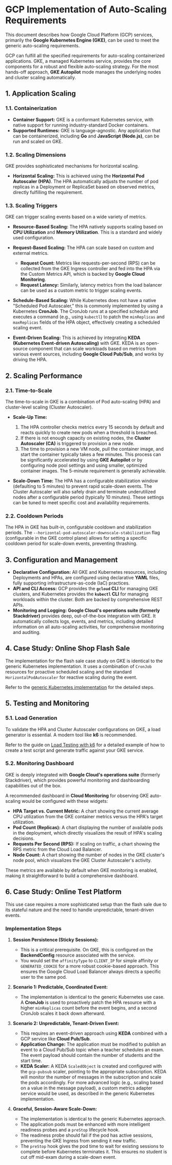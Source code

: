 # GCP Implementation of Auto-Scaling Requirements

This document describes how Google Cloud Platform (GCP) services, primarily the **Google Kubernetes Engine (GKE)**, can be used to meet the generic auto-scaling requirements.

GCP can fulfill all the specified requirements for auto-scaling containerized applications. GKE, a managed Kubernetes service, provides the core components for a robust and flexible auto-scaling strategy. For the most hands-off approach, **GKE Autopilot** mode manages the underlying nodes and cluster scaling automatically.

## 1. Application Scaling

### 1.1. Containerization

- **Container Support:** GKE is a conformant Kubernetes service, with native support for running industry-standard Docker containers.
- **Supported Runtimes:** GKE is language-agnostic. Any application that can be containerized, including **Go** and **JavaScript (Node.js)**, can be run and scaled on GKE.

### 1.2. Scaling Dimensions

GKE provides sophisticated mechanisms for horizontal scaling.

- **Horizontal Scaling:** This is achieved using the **Horizontal Pod Autoscaler (HPA)**. The HPA automatically adjusts the number of pod replicas in a Deployment or ReplicaSet based on observed metrics, directly fulfilling the requirement.

### 1.3. Scaling Triggers

GKE can trigger scaling events based on a wide variety of metrics.

- **Resource-Based Scaling:** The HPA natively supports scaling based on **CPU Utilization** and **Memory Utilization**. This is a standard and widely used configuration.

- **Request-Based Scaling:** The HPA can scale based on custom and external metrics.
    - **Request Count:** Metrics like requests-per-second (RPS) can be collected from the GKE Ingress controller and fed into the HPA via the Custom Metrics API, which is backed by **Google Cloud Monitoring**.
    - **Request Latency:** Similarly, latency metrics from the load balancer can be used as a custom metric to trigger scaling events.

- **Schedule-Based Scaling:** While Kubernetes does not have a native "Scheduled Pod Autoscaler," this is commonly implemented by using a Kubernetes **CronJob**. The CronJob runs at a specified schedule and executes a command (e.g., using `kubectl`) to patch the `minReplicas` and `maxReplicas` fields of the HPA object, effectively creating a scheduled scaling event.

- **Event-Driven Scaling:** This is achieved by integrating **KEDA (Kubernetes Event-driven Autoscaling)** with GKE. KEDA is an open-source component that can scale workloads based on metrics from various event sources, including **Google Cloud Pub/Sub**, and works by driving the HPA.

## 2. Scaling Performance

### 2.1. Time-to-Scale

The time-to-scale in GKE is a combination of Pod auto-scaling (HPA) and cluster-level scaling (Cluster Autoscaler).

- **Scale-Up Time:**
    1.  The HPA controller checks metrics every 15 seconds by default and reacts quickly to create new pods when a threshold is breached.
    2.  If there is not enough capacity on existing nodes, the **Cluster Autoscaler (CA)** is triggered to provision a new node.
    3.  The time to provision a new VM node, pull the container image, and start the container typically takes a few minutes. This process can be significantly accelerated by using **GKE Autopilot** or by configuring node pool settings and using smaller, optimized container images. The 5-minute requirement is generally achievable.

- **Scale-Down Time:** The HPA has a configurable stabilization window (defaulting to 5 minutes) to prevent rapid scale-down events. The Cluster Autoscaler will also safely drain and terminate underutilized nodes after a configurable period (typically 10 minutes). These settings can be tuned to meet specific cost and availability requirements.

### 2.2. Cooldown Periods

The HPA in GKE has built-in, configurable cooldown and stabilization periods. The `--horizontal-pod-autoscaler-downscale-stabilization` flag (configurable in the GKE control plane) allows for setting a specific cooldown period for scale-down events, preventing thrashing.

## 3. Configuration and Management

- **Declarative Configuration:** All GKE and Kubernetes resources, including Deployments and HPAs, are configured using declarative **YAML** files, fully supporting infrastructure-as-code (IaC) practices.
- **API and CLI Access:** GCP provides the **`gcloud` CLI** for managing GKE clusters, and Kubernetes provides the **`kubectl` CLI** for managing workloads within the cluster. Both are backed by comprehensive REST APIs.
- **Monitoring and Logging:** **Google Cloud's operations suite (formerly Stackdriver)** provides deep, out-of-the-box integration with GKE. It automatically collects logs, events, and metrics, including detailed information on all auto-scaling activities, for comprehensive monitoring and auditing.

## 4. Case Study: Online Shop Flash Sale
The implementation for the flash sale case study on GKE is identical to the generic Kubernetes implementation. It uses a combination of `CronJob` resources for proactive scheduled scaling and the standard `HorizontalPodAutoscaler` for reactive scaling during the event.

Refer to the [generic Kubernetes implementation](./K8S.md#4-case-study-online-shop-flash-sale) for the detailed steps.

## 5. Testing and Monitoring

### 5.1. Load Generation
To validate the HPA and Cluster Autoscaler configurations on GKE, a load generator is essential. A modern tool like **k6** is recommended.

Refer to the guide on [Load Testing with k6](../load-generator/k6.md) for a detailed example of how to create a test script and generate traffic against your GKE service.

### 5.2. Monitoring Dashboard
GKE is deeply integrated with **Google Cloud's operations suite** (formerly Stackdriver), which provides powerful monitoring and dashboarding capabilities out of the box.

A recommended dashboard in **Cloud Monitoring** for observing GKE auto-scaling would be configured with these widgets:
-   **HPA Target vs. Current Metric:** A chart showing the current average CPU utilization from the GKE container metrics versus the HPA's target utilization.
-   **Pod Count (Replicas):** A chart displaying the number of available pods in the deployment, which directly visualizes the result of HPA's scaling decisions.
-   **Requests Per Second (RPS):** If scaling on traffic, a chart showing the RPS metric from the Cloud Load Balancer.
-   **Node Count:** A chart showing the number of nodes in the GKE cluster's node pool, which visualizes the GKE Cluster Autoscaler's activity.

These metrics are available by default when GKE monitoring is enabled, making it straightforward to build a comprehensive dashboard.

## 6. Case Study: Online Test Platform

This use case requires a more sophisticated setup than the flash sale due to its stateful nature and the need to handle unpredictable, tenant-driven events.

### Implementation Steps

1.  **Session Persistence (Sticky Sessions):**
    -   This is a critical prerequisite. On GKE, this is configured on the **BackendConfig** resource associated with the service.
    -   You would set the `affinityType` to `CLIENT_IP` for simple affinity or `GENERATED_COOKIE` for a more robust cookie-based approach. This ensures the Google Cloud Load Balancer always directs a specific user to the same pod.

2.  **Scenario 1: Predictable, Coordinated Event:**
    -   The implementation is identical to the generic Kubernetes use case. A **CronJob** is used to proactively patch the HPA resource with a higher `minReplicas` count before the event begins, and a second CronJob scales it back down afterward.

3.  **Scenario 2: Unpredictable, Tenant-Driven Event:**
    -   This requires an event-driven approach using **KEDA** combined with a GCP service like **Cloud Pub/Sub**.
    -   **Application Change:** The application must be modified to publish an event to a Cloud Pub/Sub topic when a teacher schedules an exam. The event payload should contain the number of students and the start time.
    -   **KEDA Scaler:** A KEDA `ScaledObject` is created and configured with the `gcp-pubsub` scaler, pointing to the appropriate subscription. KEDA will monitor the number of messages in the subscription and scale the pods accordingly. For more advanced logic (e.g., scaling based on a value in the message payload), a custom metrics adapter service would be used, as described in the generic Kubernetes implementation.

4.  **Graceful, Session-Aware Scale-Down:**
    -   The implementation is identical to the generic Kubernetes approach.
    -   The application pods must be enhanced with more intelligent readiness probes and a `preStop` lifecycle hook.
    -   The readiness probe should fail if the pod has active sessions, preventing the GKE Ingress from sending it new traffic.
    -   The `preStop` hook gives the pod time to wait for existing sessions to complete before Kubernetes terminates it. This ensures no student is cut off mid-exam during a scale-down event.
